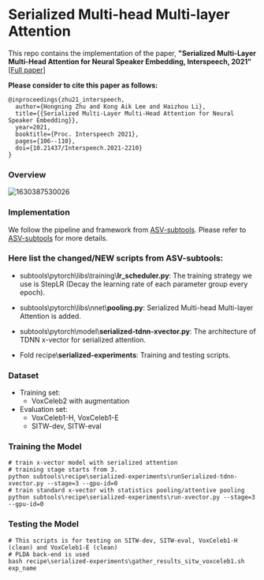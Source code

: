 # Serialized Multi-head Multi-layer Attention

This repo contains the implementation of the paper, **"Serialized Multi-Layer Multi-Head Attention for Neural Speaker Embedding, Interspeech, 2021"**  [[Full paper](https://www.isca-speech.org/archive/interspeech_2021/zhu21c_interspeech.html)]

**Please consider to cite this paper as follows:**

```
@inproceedings{zhu21_interspeech,
  author={Hongning Zhu and Kong Aik Lee and Haizhou Li},
  title={{Serialized Multi-Layer Multi-Head Attention for Neural Speaker Embedding}},
  year=2021,
  booktitle={Proc. Interspeech 2021},
  pages={106--110},
  doi={10.21437/Interspeech.2021-2210}
}
```



### Overview

![1630387530026](C:\Users\zhuhn\AppData\Roaming\Typora\typora-user-images\1630387530026.png)

### Implementation

We follow the pipeline and framework from [ASV-subtools](https://github.com/Snowdar/asv-subtools). Please refer to [ASV-subtools](https://github.com/Snowdar/asv-subtools) for more details.



### Here list the changed/NEW scripts from ASV-subtools:

- subtools\pytorch\libs\training\\**lr_scheduler.py**:  The training strategy we use is StepLR (Decay the learning rate of each parameter group every epoch). 

- subtools\pytorch\libs\nnet\\**pooling.py**:  Serialized Multi-head Multi-layer Attention is added. 

- subtools\pytorch\model\\**serialized-tdnn-xvector.py**:  The architecture of TDNN x-vector for serialized attention.
- Fold recipe\\**serialized-experiments**: Training and testing scripts.



### Dataset

- Training set:
  - VoxCeleb2 with augmentation
- Evaluation set:
  - VoxCeleb1-H, VoxCeleb1-E
  - SITW-dev, SITW-eval



### Training the Model

```shell
# train x-vector model with serialized attention
# training stage starts from 3. 
python subtools\recipe\serialized-experiments\runSerialized-tdnn-xvector.py --stage=3 --gpu-id=0
# train standard x-vector with statistics pooling/attentive pooling
python subtools\recipe\serialized-experiments\run-xvector.py --stage=3 --gpu-id=0
```



### Testing the Model

```shell
# This scripts is for testing on SITW-dev, SITW-eval, VoxCeleb1-H (clean) and VoxCeleb1-E (clean) 
# PLDA back-end is used
bash recipe\serialized-experiments\gather_results_sitw_voxceleb1.sh exp_name
```





